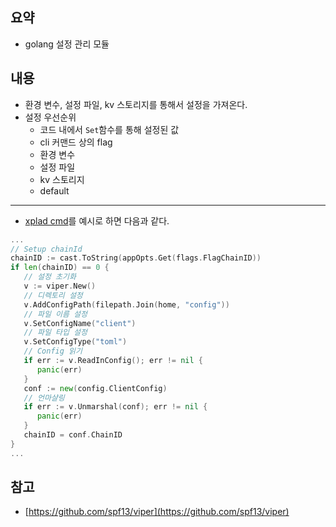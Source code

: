 ## 요약
- golang 설정 관리 모듈
## 내용
- 환경 변수, 설정 파일, kv 스토리지를 통해서 설정을 가져온다.
- 설정 우선순위
	- 코드 내에서 `Set`함수를 통해 설정된 값
	- cli 커맨드 상의 flag
	- 환경 변수
	- 설정 파일
	- kv 스토리지
	- default
---
- [xplad cmd](https://github.com/xpladev/xpla/blob/main/cmd/xplad/cmd/root.go)를 예시로 하면 다음과 같다.
```go
...
// Setup chainId  
chainID := cast.ToString(appOpts.Get(flags.FlagChainID))  
if len(chainID) == 0 {
   // 설정 초기화
   v := viper.New()  
   // 디렉토리 설정
   v.AddConfigPath(filepath.Join(home, "config"))  
   // 파일 이름 설정
   v.SetConfigName("client")  
   // 파일 타입 설정
   v.SetConfigType("toml")  
   // Config 읽기
   if err := v.ReadInConfig(); err != nil {  
      panic(err)  
   }  
   conf := new(config.ClientConfig)
   // 언마샬링  
   if err := v.Unmarshal(conf); err != nil {  
      panic(err)  
   }  
   chainID = conf.ChainID  
}
...
```
## 참고
- [https://github.com/spf13/viper](https://github.com/spf13/viper)